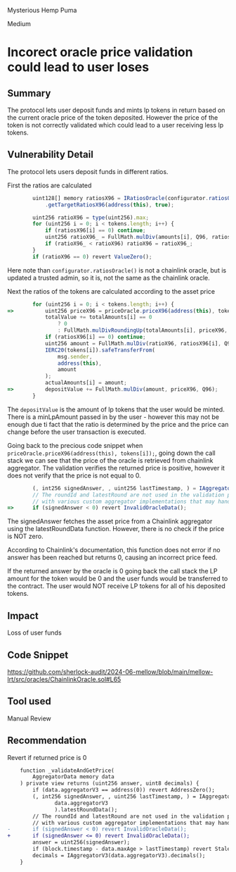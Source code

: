 Mysterious Hemp Puma

Medium

# Incorect oracle price validation could lead to user loses

## Summary
The protocol lets user deposit funds and mints lp tokens in return based on the current oracle price of the token deposited. However the price of the token is not correctly validated which could lead to a user receiving less lp tokens. 

## Vulnerability Detail
The protocol lets users deposit funds in different ratios.

First the ratios are calculated
```javascript
        uint128[] memory ratiosX96 = IRatiosOracle(configurator.ratiosOracle())
            .getTargetRatiosX96(address(this), true);

        uint256 ratioX96 = type(uint256).max;
        for (uint256 i = 0; i < tokens.length; i++) {
            if (ratiosX96[i] == 0) continue;
            uint256 ratioX96_ = FullMath.mulDiv(amounts[i], Q96, ratiosX96[i]);
            if (ratioX96_ < ratioX96) ratioX96 = ratioX96_;
        }
        if (ratioX96 == 0) revert ValueZero();
```
Here note than `configurator.ratiosOracle()` is not a chainlink oracle, but is updated a trusted admin, so it is, not the same as the chainlink oracle.

Next the ratios of the tokens are calculated according to the asset price
```javascript
        for (uint256 i = 0; i < tokens.length; i++) {
=>          uint256 priceX96 = priceOracle.priceX96(address(this), tokens[i]);
            totalValue += totalAmounts[i] == 0
                ? 0
                : FullMath.mulDivRoundingUp(totalAmounts[i], priceX96, Q96);
            if (ratiosX96[i] == 0) continue;
            uint256 amount = FullMath.mulDiv(ratioX96, ratiosX96[i], Q96);
            IERC20(tokens[i]).safeTransferFrom(
                msg.sender,
                address(this),
                amount
            );
            actualAmounts[i] = amount;
=>          depositValue += FullMath.mulDiv(amount, priceX96, Q96);
        }

```
The `depositValue` is the amount of lp tokens that the user would be minted.
There is a minLpAmount passed in by the user - however this may not be enough due ti fact that the ratio is determined by the price and the price can change before the user transaction is executed.

Going back to the precious code snippet when `priceOracle.priceX96(address(this), tokens[i]);`, going down the call stack we can see that the price of the oracle is retrieved from chainlink aggregator. The validation verifies the returned price is positive, however it does not verify that the price is not equal to 0. 
```javascript
        (, int256 signedAnswer, , uint256 lastTimestamp, ) = IAggregatorV3(data.aggregatorV3).latestRoundData(); // ok
        // The roundId and latestRound are not used in the validation process to ensure compatibility
        // with various custom aggregator implementations that may handle these parameters differently
=>      if (signedAnswer < 0) revert InvalidOracleData();  
```

The signedAnswer fetches the asset price from a Chainlink aggregator using the latestRoundData function. However, there is no check if the price is NOT zero.

According to Chainlink's documentation, this function does not error if no answer has been reached but returns 0, causing an incorrect price feed.

If the returned answer by the oracle is 0 going back the call stack the LP amount for the token would be 0 and the user funds would be transferred to the contract. The user would NOT receive LP tokens for all of his deposited tokens. 

## Impact
Loss of user funds 

## Code Snippet
https://github.com/sherlock-audit/2024-06-mellow/blob/main/mellow-lrt/src/oracles/ChainlinkOracle.sol#L65

## Tool used
Manual Review

## Recommendation
Revert if returned price is 0
```diff
    function _validateAndGetPrice(
        AggregatorData memory data
    ) private view returns (uint256 answer, uint8 decimals) {
        if (data.aggregatorV3 == address(0)) revert AddressZero();
        (, int256 signedAnswer, , uint256 lastTimestamp, ) = IAggregatorV3(
               data.aggregatorV3
               ).latestRoundData();
        // The roundId and latestRound are not used in the validation process to ensure compatibility
        // with various custom aggregator implementations that may handle these parameters differently
-       if (signedAnswer < 0) revert InvalidOracleData(); 
+       if (signedAnswer <= 0) revert InvalidOracleData(); 
        answer = uint256(signedAnswer);
        if (block.timestamp - data.maxAge > lastTimestamp) revert StaleOracle();
        decimals = IAggregatorV3(data.aggregatorV3).decimals();
    }
```